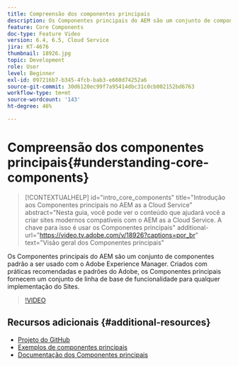 ```yaml
---
title: Compreensão dos componentes principais
description: Os Componentes principais do AEM são um conjunto de componentes padrão a ser usado com o Adobe Experience Manager. Criados com práticas recomendadas e padrões do Adobe, os Componentes principais fornecem um conjunto de linha de base de funcionalidade para qualquer implementação do Sites.
feature: Core Components
doc-type: Feature Video
version: 6.4, 6.5, Cloud Service
jira: KT-4676
thumbnail: 18926.jpg
topic: Development
role: User
level: Beginner
exl-id: 097216b7-b345-4fcb-bab3-e660d74252a6
source-git-commit: 30d6120ec99f7a95414dbc31c0cb002152bd6763
workflow-type: tm+mt
source-wordcount: '143'
ht-degree: 46%

---
```


# Compreensão dos componentes principais{#understanding-core-components}

>[!CONTEXTUALHELP]
>id="intro_core_components"
>title="Introdução aos Componentes principais no AEM as a Cloud Service"
>abstract="Nesta guia, você pode ver o conteúdo que ajudará você a criar sites modernos compatíveis com o AEM as a Cloud Service. A chave para isso é usar os Componentes principais"
>additional-url="https://video.tv.adobe.com/v/18926?captions=por_br" text="Visão geral dos Componentes principais"

Os Componentes principais do AEM são um conjunto de componentes padrão a ser usado com o Adobe Experience Manager. Criados com práticas recomendadas e padrões do Adobe, os Componentes principais fornecem um conjunto de linha de base de funcionalidade para qualquer implementação do Sites.

>[!VIDEO](https://video.tv.adobe.com/v/18926?quality=12&learn=on)

## Recursos adicionais {#additional-resources}

* [Projeto do GitHub](https://github.com/adobe/aem-core-wcm-components)
* [Exemplos de componentes principais](https://www.aemcomponents.dev/)
* [Documentação dos Componentes principais](https://experienceleague.adobe.com/docs/experience-manager-core-components/using/introduction.html?lang=pt-BR)
